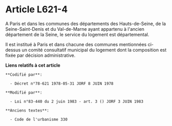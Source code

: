 # Article L621-4

A Paris et dans les communes des départements des Hauts-de-Seine, de la Seine-Saint-Denis et du Val-de-Marne ayant appartenu
à l'ancien département de la Seine, le service du logement est départemental.

Il est institué à Paris et dans chacune des communes mentionnées ci-dessus un comité consultatif municipal du logement dont
la composition est fixée par décision administrative.

**Liens relatifs à cet article**

	**Codifié par**:

	  - Décret n°78-621 1978-05-31 JORF 8 JUIN 1978

	**Modifié par**:

	  - Loi n°83-440 du 2 juin 1983 - art. 3 () JORF 3 JUIN 1983

	**Anciens textes**:

	  - Code de l'urbanisme 330
